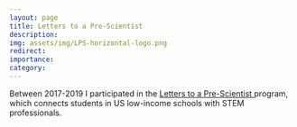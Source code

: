 ```yaml
---
layout: page
title: Letters to a Pre-Scientist
description:
img: assets/img/LPS-horizontal-logo.png
redirect:
importance:
category:
---
```


Between 2017-2019 I participated in the <a href="https://prescientist.org"> Letters to a Pre-Scientist </a> program, which connects students in US low-income schools with STEM professionals. 